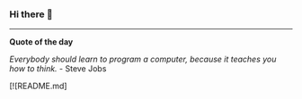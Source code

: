 ### Hi there 👋


---

**Quote of the day**

 *Everybody should learn to program a computer, because it teaches you how to think.* - Steve Jobs 

[![README.md]